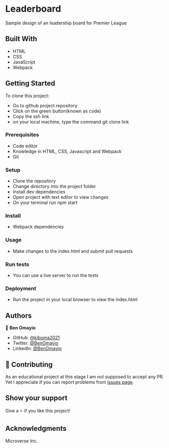 # Leaderboard
Sample design of an leadership board for Premier League

## Built With

- HTML
- CSS
- JavaScript
- Webpack

## Getting Started

To clone this project:
- Go to github project repository
- Click on the green button(known as code)
- Copy the ssh link
- on your local machine, type the command git clone link


### Prerequisites
- Code editor
- Knowledge in HTML, CSS, Javascript and Webpack
- Git

### Setup
- Clone the repository
- Change directory into the project folder
- Install dev dependencies
- Open project with text editor to view changes
- On your terminal run npm start

### Install
- Webpack dependencies

### Usage
- Make changes to the index.html and submit pull requests

### Run tests
- You can use a live server to run the tests

### Deployment
- Run the project in your local browser to view the index.html


## Authors

👤 **Ben Omayio**

- GitHub: [@kiboma2021](https://github.com/kiboma2021)
- Twitter: [@BenOmayio](https://twitter.com/omayiobenj)
- LinkedIn: [@BenOmayio](https://www.linkedin.com/in/ben-omayio-74622469/)


## 🤝 Contributing

As an educational project at this stage I am not supposed to accept any PR. Yet I appreciate if you can report problems from [issues page](../../issues/).

## Show your support

Give a ⭐️ if you like this project!

## Acknowledgments

Microverse Inc.

